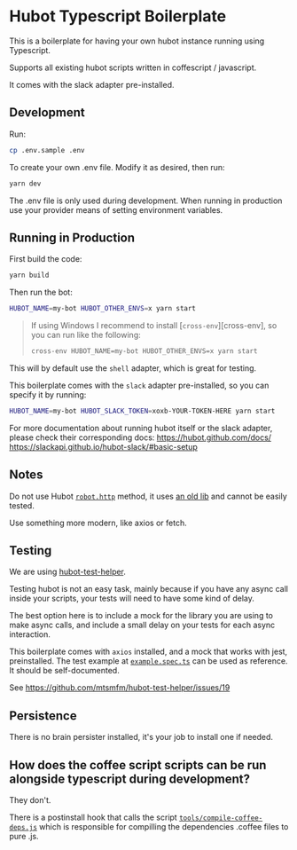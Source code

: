# Hubot Typescript Boilerplate

This is a boilerplate for having your own hubot instance running using Typescript.

Supports all existing hubot scripts written in coffescript / javascript.

It comes with the slack adapter pre-installed.

## Development
Run:
```sh
cp .env.sample .env
```

To create your own .env file. Modify it as desired, then run:
```sh
yarn dev
```

The .env file is only used during development. When running in production use your provider means of setting environment variables.

## Running in Production

First build the code:
```sh
yarn build
```

Then run the bot:
```sh
HUBOT_NAME=my-bot HUBOT_OTHER_ENVS=x yarn start
```
> 
> If using Windows I recommend to install [`cross-env`][cross-env], so you can run like the following:
> ```sh
> cross-env HUBOT_NAME=my-bot HUBOT_OTHER_ENVS=x yarn start
> ```
> 

This will by default use the `shell` adapter, which is great for testing.

This boilerplate comes with the `slack` adapter pre-installed, so you can specify it by running:
```sh
HUBOT_NAME=my-bot HUBOT_SLACK_TOKEN=xoxb-YOUR-TOKEN-HERE yarn start
```

For more documentation about running hubot itself or the slack adapter, please check their corresponding
 docs:
 https://hubot.github.com/docs/
 https://slackapi.github.io/hubot-slack/#basic-setup

## Notes

Do not use Hubot [`robot.http`][robot.http] method, it uses [an old lib][node-scoped-http-client] and cannot be easily tested.


Use something more modern, like axios or fetch.

## Testing

We are using [hubot-test-helper][hubot-test-helper].

Testing hubot is not an easy task, mainly because if you have any async call inside your scripts, your tests will need to have some kind of delay.

The best option here is to include a mock for the library you are using to make async calls,
 and include a small delay on your tests for each async interaction.

This boilerplate comes with `axios` installed, and a mock that works with jest, preinstalled. The test example at [`example.spec.ts`][example.spec.ts] can be used as reference. It should be self-documented.

See https://github.com/mtsmfm/hubot-test-helper/issues/19

## Persistence

There is no brain persister installed, it's your job to install one if needed.

## How does the coffee script scripts can be run alongside typescript during development?

They don't.

There is a postinstall hook that calls the script [`tools/compile-coffee-deps.js`][tools/compile-coffee-deps.js]
 which is responsible for compilling the dependencies .coffee files to pure .js.

[robot.http]:https://hubot.github.com/docs/scripting/#making-http-calls
[node-scoped-http-client]:https://github.com/technoweenie/node-scoped-http-client
[hubot-test-helper]:https://github.com/mtsmfm/hubot-test-helper
[example.spec.ts]: ./src/scripts/__tests__/example.spec.ts
[tools/compile-coffee-deps.js]: ./tools/compile-coffee-deps.js
